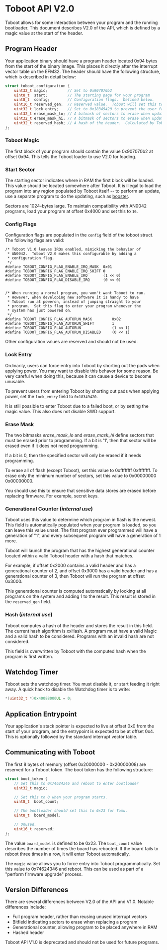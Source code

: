 # Toboot API V2.0

Toboot allows for some interaction between your program and the running bootloader.  This document describes V2.0 of the API, which is defined by a magic value at the start of the header.

## Program Header

Your application binary should have a program header located 0x94 bytes from the start of the binary image.  This places it directly after the interrupt vector table on the EFM32.  The header should have the following structure, which is described in detail below:

````c++
struct toboot_configuration {
    uint32_t magic;         // Set to 0x907070b2
    uint8_t  start;         // The starting page for your program
    uint8_t  config;        // Configuration flags.  Defined below.
    uint16_t reserved_gen;  // Reserved value.  Toboot will set this to the generational counter.
    uint32_t lock_entry;    // Set to 0x18349420 to prevent the user from entering Toboot manually.
    uint32_t erase_mask_lo; // A bitmask of sectors to erase when updating the program
    uint32_t erase_mask_hi; // A bitmask of sectors to erase when updating the program
    uint32_t reserved_hash; // A hash of the header.  Calculated by Toboot.
};
````

### Toboot Magic

The first block of your program should contain the value 0x907070b2 at offset 0x94.  This tells the Toboot loader to use V2.0 for loading.

### Start Sector

The starting sector indicates where in RAM the first block will be loaded. This value should be located somewhere after Toboot.  It is illegal to load the program into any region populated by Toboot itself -- to perform an update, use a separate program to do the updating, such as [booster](./booster).

Sectors are 1024-bytes large.  To maintain compatibility with AN0042 programs, load your program at offset 0x4000 and set this to `16`.

### Config Flags

Configuration flags are populated in the `config` field of the toboot struct.  The following flags are valid:

````
/* Toboot V1.0 leaves IRQs enabled, mimicking the behavior of
 * AN0042.  Toboot V2.0 makes this configurable by adding a
 * configuration flag.
 */
#define TOBOOT_CONFIG_FLAG_ENABLE_IRQ_MASK  0x01
#define TOBOOT_CONFIG_FLAG_ENABLE_IRQ_SHIFT 0
#define TOBOOT_CONFIG_FLAG_ENABLE_IRQ       (1 << 0)
#define TOBOOT_CONFIG_FLAG_DISABLE_IRQ      (0 << 0)


/* When running a normal program, you won't want Toboot to run.
 * However, when developing new software it is handy to have
 * Toboot run at poweron, instead of jumping straight to your
 * program.  Set this flag to enter your program whenever the
 * system has just powered on.
 */
#define TOBOOT_CONFIG_FLAG_AUTORUN_MASK         0x02
#define TOBOOT_CONFIG_FLAG_AUTORUN_SHIFT        1
#define TOBOOT_CONFIG_FLAG_AUTORUN              (1 << 1)
#define TOBOOT_CONFIG_FLAG_AUTORUN_DISABLED     (0 << 1)
````

Other configuration values are reserved and should not be used.

### Lock Entry

Ordinarily, users can force entry into Toboot by shorting out the pads
when applying power.  You may want to disable this behavor for some reason.
Be very careful when doing this, because it can cause a device to become unusable.

To prevent users from entering Toboot by shorting out pads when applying power, set the `lock_entry` field to `0x18349420`.

It is still possible to enter Toboot due to a failed boot, or by setting the magic value.  This also does not disable SWD support.

### Erase Mask

The two bitmasks *erase_mask_lo* and *erase_mask_hi* define sectors that must be erased prior to programming.  If a bit is '1', then that sector will be erased even if it does not need programming.

If a bit is 0, then the specified sector will only be erased if it needs programming.

To erase all of flash (except Toboot), set this value to 0xffffffff 0xffffffff.  To erase only the minimum number of sectors, set this value to 0x00000000 0x00000000.

You should use this to ensure that sensitive data stores are erased before replacing firmware.  For example, secret keys.

### Generational Counter (*internal use*)

Toboot uses this value to determine which program in flash is the newest.  This field is automatically populated when your program is loaded, so you can leave this value unset.  The first program ever programmed will have a generation of "1", and every subsequent program will have a generation of 1 more.

Toboot will launch the program that has the highest generational counter located within a valid Toboot header with a hash that matches.

For example, if offset 0x2000 contains a valid header and has a generational counter of 2, and offset 0x3000 has a valid header and has a generational counter of 3, then Toboot will run the program at offset 0x3000.

This generational counter is computed automatically by looking at all programs on the system and adding 1 to the result.  This result is stored in the `reserved_gen` field.

### Hash (*internal use*)

Toboot computes a hash of the header and stores the result in this field.  The current hash algorithm is xxHash.  A program must have a valid Magic and a valid hash to be considered.  Programs with an invalid hash are not considered.

This field is overwritten by Toboot with the computed hash when the program is first written.

## Watchdog Timer

Toboot sets the watchdog timer.  You must disable it, or start feeding it right away.  A quick hack to disable the Watchdog timer is to write:

````c++
*(uint32_t *)0x40088000UL = 0;
````

## Application Entrypoint

Your application's stack pointer is expected to live at offset 0x0 from the start of your program, and the entrypoint is expected to be at offset 0x4.  This is optionally followed by the standard interrupt vector table.

## Communicating with Toboot

The first 8 bytes of memory (offset 0x20000000 - 0x20000008) are reserved for a Toboot token.  The boot token has the following structure:

````c++
struct boot_token {
    // Set this to 0x74624346 and reboot to enter bootloader
    uint32_t magic;

    // Set this to 0 when your program starts.
    uint8_t  boot_count;

    // The bootloader should set this to 0x23 for Tomu.
    uint8_t  board_model;

    // Unused.
    uint16_t reserved;
};
````

The value `board_model` is defined to be 0x23.  The `boot_count` value describes the number of times the board has rebooted.  If the board fails to reboot three times in a row, it will enter Toboot automatically.

The `magic` value allows you to force entry into Toboot programmatically.  Set this value to 0x74624346 and reboot.  This can be used as part of a "perform firmware upgrade" process.

## Version Differences

There are several differences between V2.0 of the API and V1.0.  Notable differences include:

* Full program header, rather than reusing unused interrupt vectors
* Bitfield indicating sectors to erase when replacing a program
* Generational counter, allowing program to be placed anywhere in RAM
* Hashed header

Toboot API V1.0 is deprecated and should not be used for future programs.